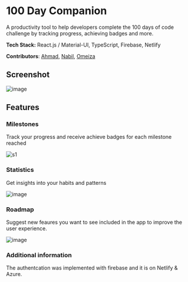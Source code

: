 # 100 Day Companion

A productivity tool to help developers complete the 100 days of code challenge by tracking progress, achieving badges and more.

**Tech Stack:** React.js / Material-UI, TypeScript, Firebase, Netlify

**Contributors**: [Ahmad](https://github.com/Habib-Ahmad), [Nabil](https://github.com/arndom), [Omeiza](https://github.com/Omzlaw)

## Screenshot

![image](https://user-images.githubusercontent.com/61251497/157242605-3a8723c8-8de1-47e4-8322-d40d2cc24efc.png)

## Features

### Milestones

Track your progress and receive achieve badges for each milestone reached
<br />

![s1](https://user-images.githubusercontent.com/40564798/157290887-0a11d70d-9ce3-49b8-b4c4-b41750c4dba3.png)

### Statistics

Get insights into your habits and patterns
<br />

![image](https://user-images.githubusercontent.com/61251497/157244129-72b34c2b-1f76-4cd1-9e5f-c596a90a12c6.png)

### Roadmap

Suggest new feaures you want to see included in the app to improve the user experience.
<br />

![image](https://user-images.githubusercontent.com/61251497/157244320-5f6f5e3c-a61b-4108-940d-05c8a278df0c.png)

### Additional information

The authentcation was implemented with firebase and it is on Netlify & Azure.
